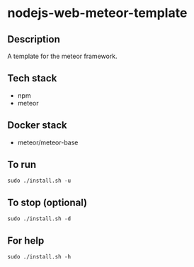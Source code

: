 # nodejs-web-meteor-template

## Description
A template for the meteor framework.

## Tech stack
- npm
- meteor

## Docker stack
- meteor/meteor-base

## To run
`sudo ./install.sh -u`

## To stop (optional)
`sudo ./install.sh -d`

## For help
`sudo ./install.sh -h`
